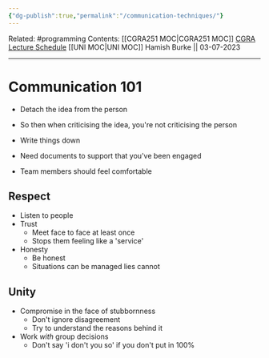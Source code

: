 ```yaml
---
{"dg-publish":true,"permalink":"/communication-techniques/"}
---
```


Related: #programming 
Contents: [[CGRA251 MOC\|CGRA251 MOC]]
[CGRA Lecture Schedule](https://ecs.wgtn.ac.nz/Courses/CGRA251_2023T2/LectureSchedule)
[[UNI MOC\|UNI MOC]]
Hamish Burke || 03-07-2023
***

# Communication 101

- Detach the idea from the person
- So then when criticising the idea, you're not criticising the person

- Write things down
- Need documents to support that you've been engaged

- Team members should feel comfortable

## Respect

- Listen to people
- Trust
	- Meet face to face at least once
	- Stops them feeling like a 'service'
 - Honesty
	 - Be honest
	 - Situations can be managed lies cannot

## Unity

- Compromise in the face of stubbornness
	- Don't ignore disagreement
	- Try to understand the reasons behind it
- Work *with* group decisions
	- Don't say 'i don't you so' if you don't put in 100%